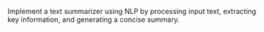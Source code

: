 Implement a text summarizer using NLP by processing input text, extracting key information, and generating a concise summary.
